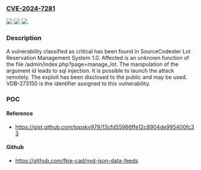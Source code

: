 ### [CVE-2024-7281](https://cve.mitre.org/cgi-bin/cvename.cgi?name=CVE-2024-7281)
![](https://img.shields.io/static/v1?label=Product&message=Lot%20Reservation%20Management%20System&color=blue)
![](https://img.shields.io/static/v1?label=Version&message=%3D%201.0%20&color=brighgreen)
![](https://img.shields.io/static/v1?label=Vulnerability&message=CWE-89%20SQL%20Injection&color=brighgreen)

### Description

A vulnerability classified as critical has been found in SourceCodester Lot Reservation Management System 1.0. Affected is an unknown function of the file /admin/index.php?page=manage_lot. The manipulation of the argument id leads to sql injection. It is possible to launch the attack remotely. The exploit has been disclosed to the public and may be used. VDB-273150 is the identifier assigned to this vulnerability.

### POC

#### Reference
- https://gist.github.com/topsky979/13cfd55966ffe12c8904de995400fc33

#### Github
- https://github.com/fkie-cad/nvd-json-data-feeds

